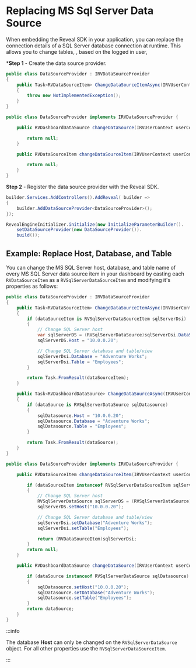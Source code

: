 # Replacing MS Sql Server Data Source

When embedding the Reveal SDK in your application, you can replace the connection details of a SQL Server database connection at runtime. This allows you to change tables, , based on the logged in user,

***Step 1** - Create the data source provider.

<Tabs groupId="code">
  <TabItem value="aspnet" label="ASP.NET" default>

```cs
public class DataSourceProvider : IRVDataSourceProvider
{
    public Task<RVDataSourceItem> ChangeDataSourceItemAsync(IRVUserContext userContext, string dashboardId, RVDataSourceItem dataSourceItem)
    {
        throw new NotImplementedException();
    }
}
```

  </TabItem>

  <TabItem value="java" label="Java">

```java
public class DataSourceProvider implements IRVDataSourceProvider {

	public RVDashboardDataSource changeDataSource(IRVUserContext userContext, RVDashboardDataSource dataSource) {

		return null;
	}

	public RVDataSourceItem changeDataSourceItem(IRVUserContext userContext, String dashboardsID, RVDataSourceItem dataSourceItem) {

		return null;
	}
}
```

  </TabItem>

</Tabs>

**Step 2** - Register the data source provider with the Reveal SDK.

<Tabs groupId="code">
  <TabItem value="aspnet" label="ASP.NET" default>

```cs
builder.Services.AddControllers().AddReveal( builder =>
{
    builder.AddDataSourceProvider<DataSourceProvider>();
});
```

  </TabItem>

  <TabItem value="java" label="Java">

```java
RevealEngineInitializer.initialize(new InitializeParameterBuilder().
    setDataSourceProvider(new DataSourceProvider()).
    build());
```

  </TabItem>

</Tabs>

## Example: Replace Host, Database, and Table

You can change the MS SQL Server host, database, and table name of every MS SQL Server data source item in your dashboard by casting each `RVDataSourceItem` as a `RVSqlServerDataSourceItem` and modifying it's properties as follows:

<Tabs groupId="code">
  <TabItem value="aspnet" label="ASP.NET" default>

```cs
public class DataSourceProvider : IRVDataSourceProvider
{
    public Task<RVDataSourceItem> ChangeDataSourceItemAsync(IRVUserContext userContext, string dashboardId, RVDataSourceItem dataSourceItem)
    {
        if (dataSourceItem is RVSqlServerDataSourceItem sqlServerDsi)
        {
            // Change SQL Server host
            var sqlServerDS = (RVSqlServerDataSource)sqlServerDsi.DataSource;
            sqlServerDS.Host = "10.0.0.20";

            // Change SQL Server database and table/view
            sqlServerDsi.Database = "Adventure Works";
            sqlServerDsi.Table = "Employees";
        }

        return Task.FromResult(dataSourceItem);
    }

    public Task<RVDashboardDataSource> ChangeDataSourceAsync(IRVUserContext userContext, RVDashboardDataSource dataSource)
    {
        if (dataSource is RVSqlServerDataSource sqlDatasource)
        {
            sqlDatasource.Host = "10.0.0.20";
            sqlDatasource.Database = "Adventure Works";
            sqlDatasource.Table = "Employees";
        }

        return Task.FromResult(dataSource);
    }
}
```

  </TabItem>

  <TabItem value="java" label="Java">

```java
public class DataSourceProvider implements IRVDataSourceProvider {

    public RVDataSourceItem changeDataSourceItem(IRVUserContext userContext, String dashboardsID, RVDataSourceItem dataSourceItem) {

        if (dataSourceItem instanceof RVSqlServerDataSourceItem sqlServerDsi)
        {
            // Change SQL Server host
            RVSqlServerDataSource sqlServerDS = (RVSqlServerDataSource)sqlServerDsi.getDataSource();
            sqlServerDS.setHost("10.0.0.20");            

            // Change SQL Server database and table/view
            sqlServerDsi.setDatabase("Adventure Works");
            sqlServerDsi.setTable("Employees");

            return (RVDataSourceItem)sqlServerDsi;
        }
        return null;
    }

    public RVDashboardDataSource changeDataSource(IRVUserContext userContext, RVDashboardDataSource dataSource) {

        if (dataSource instanceof RVSqlServerDataSource sqlDatasource)
        {
            sqlDatasource.setHost("10.0.0.20");
            sqlDatasource.setDatabase("Adventure Works");
            sqlDatasource.setTable("Employees");
        }
        return dataSource;
    }
}
```

  </TabItem>

</Tabs>

:::info

The database **Host** can only be changed on the `RVSqlServerDataSource` object. For all other properties use the `RVSqlServerDataSourceItem`.

:::
